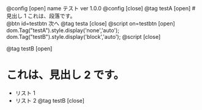 @config [open]
name テスト
ver 1.0.0
@config [close]
@tag testA [open] #　見出し 1
これは、段落です。           
@btn id=testbtn 次へ
@tag testa [close]
@script on=testbtn [open]
dom.Tag("testA").style.display('none','auto');
dom.Tag("testB").style.display('block','auto');
@script [close]

@tag testB [open]

# これは、見出し 2 です。

- リスト 1 　
- リスト 2
@tag testB [close]
